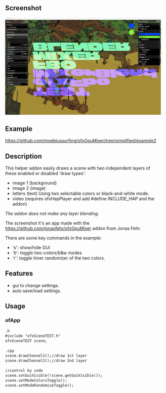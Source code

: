 
## Screenshot
![Alt text](/screenshot.jpeg?raw=true "MoebiusSurfing")


## Example
https://github.com/moebiussurfing/ofxGpuMixer/tree/simplified/example2


## Description
This helper addon easily draws a scene with two independent layers of these enabled or disabled 'draw types':

- image 1 (background)
- image 2 (image)
- letters (text) Using two selectable colors or black-and-white mode.
- video (requires ofxHapPlayer and add #define INCLUDE_HAP and the addon)

*The addon does not make any layer blending.* 

The screenshot it's an app made with the https://github.com/jonasfehr/ofxGpuMixer addon from Jonas Fehr.

There are some key commands in the example:

- 's': show/hide GUI
- 'b': toggle two-colors/b&w modes
- 'r': toggle timer randomizer of the two colors. 


## Features

- gui to change settings.
- auto save/load settings.


## Usage

### ofApp
```
.h
#include "ofxSceneTEST.h"
ofxSceneTEST scene;

.cpp
scene.drawChannel1();//draw 1st layer
scene.drawChannel2();//draw 2nd layer

//control by code
scene.setGuiVisible(!scene.getGuiVisible());
scene.setModeColorsToggle();
scene.setModeRandomizeToggle();
```
